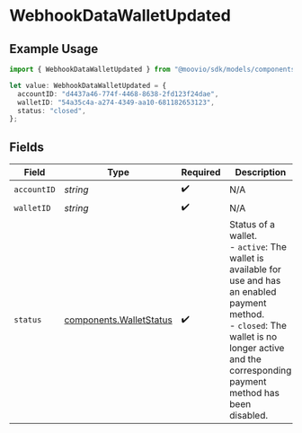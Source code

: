 # WebhookDataWalletUpdated

## Example Usage

```typescript
import { WebhookDataWalletUpdated } from "@moovio/sdk/models/components";

let value: WebhookDataWalletUpdated = {
  accountID: "d4437a46-774f-4468-8638-2fd123f24dae",
  walletID: "54a35c4a-a274-4349-aa10-681182653123",
  status: "closed",
};
```

## Fields

| Field                                                                                                                                                                                                     | Type                                                                                                                                                                                                      | Required                                                                                                                                                                                                  | Description                                                                                                                                                                                               |
| --------------------------------------------------------------------------------------------------------------------------------------------------------------------------------------------------------- | --------------------------------------------------------------------------------------------------------------------------------------------------------------------------------------------------------- | --------------------------------------------------------------------------------------------------------------------------------------------------------------------------------------------------------- | --------------------------------------------------------------------------------------------------------------------------------------------------------------------------------------------------------- |
| `accountID`                                                                                                                                                                                               | *string*                                                                                                                                                                                                  | :heavy_check_mark:                                                                                                                                                                                        | N/A                                                                                                                                                                                                       |
| `walletID`                                                                                                                                                                                                | *string*                                                                                                                                                                                                  | :heavy_check_mark:                                                                                                                                                                                        | N/A                                                                                                                                                                                                       |
| `status`                                                                                                                                                                                                  | [components.WalletStatus](../../models/components/walletstatus.md)                                                                                                                                        | :heavy_check_mark:                                                                                                                                                                                        | Status of a wallet.<br/>  - `active`: The wallet is available for use and has an enabled payment method.<br/>  - `closed`: The wallet is no longer active and the corresponding payment method has been disabled. |